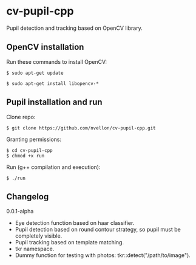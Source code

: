 cv-pupil-cpp
============

Pupil detection and tracking based on OpenCV library.


OpenCV installation
-------------------

Run these commands to install OpenCV: 

    $ sudo apt-get update

    $ sudo apt-get install libopencv-*


Pupil installation and run
--------------------------

Clone repo:

    $ git clone https://github.com/nvellon/cv-pupil-cpp.git

Granting permissions:

    $ cd cv-pupil-cpp
    $ chmod +x run

Run (g++ compilation and execution):

    $ ./run

Changelog
---------

0.0.1-alpha
- Eye detection function based on haar classifier.
- Pupil detection based on round contour strategy, so pupil must be completely visible.
- Pupil tracking based on template matching.
- tkr namespace.
- Dummy function for testing with photos: tkr::detect("/path/to/image").
